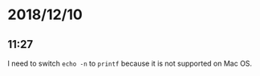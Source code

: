 # 2018/12/10

## 11:27

I need to switch `echo -n` to `printf` because it is not supported on Mac OS.
